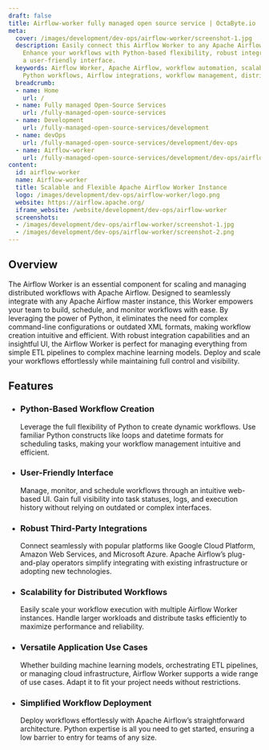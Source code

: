 ```yaml
---
draft: false
title: Airflow-worker fully managed open source service | OctaByte.io
meta:
  cover: /images/development/dev-ops/airflow-worker/screenshot-1.jpg
  description: Easily connect this Airflow Worker to any Apache Airflow master instance.
    Enhance your workflows with Python-based flexibility, robust integrations, and
    a user-friendly interface.
  keywords: Airflow Worker, Apache Airflow, workflow automation, scalable workflows,
    Python workflows, Airflow integrations, workflow management, distributed workflows
  breadcrumb:
  - name: Home
    url: /
  - name: Fully managed Open-Source Services
    url: /fully-managed-open-source-services
  - name: Development
    url: /fully-managed-open-source-services/development
  - name: devOps
    url: /fully-managed-open-source-services/development/dev-ops
  - name: Airflow-worker
    url: /fully-managed-open-source-services/development/dev-ops/airflow-worker
content:
  id: airflow-worker
  name: Airflow-worker
  title: Scalable and Flexible Apache Airflow Worker Instance
  logo: /images/development/dev-ops/airflow-worker/logo.png
  website: https://airflow.apache.org/
  iframe_website: /website/development/dev-ops/airflow-worker
  screenshots:
  - /images/development/dev-ops/airflow-worker/screenshot-1.jpg
  - /images/development/dev-ops/airflow-worker/screenshot-2.png
---
```


## Overview

The Airflow Worker is an essential component for scaling and managing distributed workflows with Apache Airflow. Designed to seamlessly integrate with any Apache Airflow master instance, this Worker empowers your team to build, schedule, and monitor workflows with ease. By leveraging the power of Python, it eliminates the need for complex command-line configurations or outdated XML formats, making workflow creation intuitive and efficient. With robust integration capabilities and an insightful UI, the Airflow Worker is perfect for managing everything from simple ETL pipelines to complex machine learning models. Deploy and scale your workflows effortlessly while maintaining full control and visibility.

## Features

- ### Python-Based Workflow Creation

  Leverage the full flexibility of Python to create dynamic workflows. Use familiar Python constructs like loops and datetime formats for scheduling tasks, making your workflow management intuitive and efficient.

- ### User-Friendly Interface

  Manage, monitor, and schedule workflows through an intuitive web-based UI. Gain full visibility into task statuses, logs, and execution history without relying on outdated or complex interfaces.

- ### Robust Third-Party Integrations

  Connect seamlessly with popular platforms like Google Cloud Platform, Amazon Web Services, and Microsoft Azure. Apache Airflow’s plug-and-play operators simplify integrating with existing infrastructure or adopting new technologies.

- ### Scalability for Distributed Workflows

  Easily scale your workflow execution with multiple Airflow Worker instances. Handle larger workloads and distribute tasks efficiently to maximize performance and reliability.

- ### Versatile Application Use Cases

  Whether building machine learning models, orchestrating ETL pipelines, or managing cloud infrastructure, Airflow Worker supports a wide range of use cases. Adapt it to fit your project needs without restrictions.

- ### Simplified Workflow Deployment

  Deploy workflows effortlessly with Apache Airflow’s straightforward architecture. Python expertise is all you need to get started, ensuring a low barrier to entry for teams of any size.